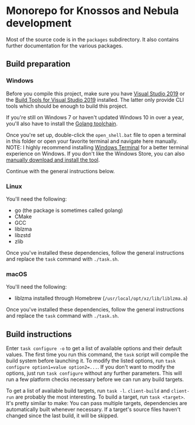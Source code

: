 # Monorepo for Knossos and Nebula development

Most of the source code is in the `packages` subdirectory. It also contains
further documentation for the various packages.

## Build preparation

### Windows

Before you compile this project, make sure you have [Visual Studio 2019][vs] or
the [Build Tools for Visual Studio 2019][build-tools] installed. The latter only
provide CLI tools which should be enough to build this project.

If you're still on Windows 7 or haven't updated Windows 10 in over a year, you'll
also have to install the [Golang toolchain][go].

Once you're set up, double-click the `open_shell.bat` file to open a terminal
in this folder or open your favorite terminal and navigate here manually.  
NOTE: I highly recommend installing [Windows Terminal][wt] for a better
terminal experience on Windows. If you don't like the Windows Store, you can
also [manually download and install the tool][wt-releases].

Continue with the general instructions below.

### Linux

You'll need the following:

* go (the package is sometimes called golang)
* CMake
* GCC
* liblzma
* libzstd
* zlib

Once you've installed these dependencies, follow the general instructions and
replace the `task` command with `./task.sh`.

### macOS

You'll need the following:

* liblzma installed through Homebrew (`/usr/local/opt/xz/lib/liblzma.a`)

Once you've installed these dependencies, follow the general instructions and
replace the `task` command with `./task.sh`.

## Build instructions

Enter `task configure -o` to get a list of available options and their default
values. The first time you run this command, the `task` script will compile the
build system before launching it.
To modify the listed options, run `task configure option1=value option2=...`.
If you don't want to modify the options, just run `task configure` without any
further parameters. This will run a few platform checks necessary before we can
run any build targets.

To get a list of available build targets, run `task -l`. `client-build` and
`client-run` are probably the most interesting. To build a target, run
`task <target>`. It's pretty similar to make: You can pass multiple targets,
dependencies are automatically built whenever necessary. If a target's source
files haven't changed since the last build, it will be skipped.

[vs]: https://visualstudio.microsoft.com/thank-you-downloading-visual-studio/?sku=Community&rel=16
[build-tools]: https://visualstudio.microsoft.com/thank-you-downloading-visual-studio/?sku=BuildTools&rel=16
[go]: https://golang.org/dl/
[wt]: https://aka.ms/terminal
[wt-releases]: https://github.com/microsoft/terminal/releases
